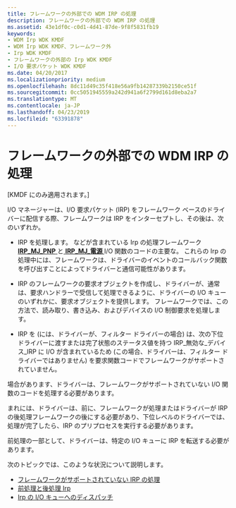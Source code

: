 ```yaml
---
title: フレームワークの外部での WDM IRP の処理
description: フレームワークの外部での WDM IRP の処理
ms.assetid: 43e1df0c-c0d1-4d41-87de-9f8f5831fb19
keywords:
- WDM Irp WDK KMDF
- WDM Irp WDK KMDF、フレームワーク外
- Irp WDK KMDF
- フレームワークの外部の Irp WDK KMDF
- I/O 要求パケット WDK KMDF
ms.date: 04/20/2017
ms.localizationpriority: medium
ms.openlocfilehash: 8dc11d49c35f418e56a9fb14287339b2150ce51f
ms.sourcegitcommit: 0cc5051945559a242d941a6f2799d161d8eba2a7
ms.translationtype: MT
ms.contentlocale: ja-JP
ms.lasthandoff: 04/23/2019
ms.locfileid: "63391878"
---
```

# <a name="handling-wdm-irps-outside-of-the-framework"></a>フレームワークの外部での WDM IRP の処理


\[KMDF にのみ適用されます。\]

I/O マネージャーは、I/O 要求パケット (IRP) をフレームワーク ベースのドライバーに配信する際、フレームワークは IRP をインターセプトし、その後は、次のいずれか。

-   IRP を処理します。 などが含まれている Irp の処理フレームワーク[ **IRP\_MJ\_PNP** ](https://msdn.microsoft.com/library/windows/hardware/ff550772)と[ **IRP\_MJ\_電源** ](https://msdn.microsoft.com/library/windows/hardware/ff550784) I/O 関数のコードの主要な。 これらの Irp の処理中には、フレームワークは、ドライバーのイベントのコールバック関数を呼び出すことによってドライバーと通信可能性があります。

-   IRP のフレームワークの要求オブジェクトを作成し、ドライバーが、通常は、要求ハンドラーで受信して処理できるように、ドライバーの I/O キューのいずれかに、要求オブジェクトを提供します。 フレームワークでは、この方法で、読み取り、書き込み、およびデバイスの I/O 制御要求を処理します。

-   IRP を (には、ドライバーが、フィルター ドライバーの場合) は、次の下位ドライバーに渡すまたは完了状態のステータス値を持つ IRP\_無効な\_デバイス\_IRP に I/O が含まれているため (この場合、ドライバーは、フィルター ドライバーではありません) を要求関数コードでフレームワークがサポートされていません。

場合があります、ドライバーは、フレームワークがサポートされていない I/O 関数のコードを処理する必要があります。

まれには、ドライバーは、前に、フレームワークが処理またはドライバーが IRP の後処理フレームワークの後にする必要があり、下位レベルのドライバーでは、処理が完了したら、IRP のプリプロセスを実行する必要があります。

前処理の一部として、ドライバーは、特定の I/O キューに IRP を転送する必要があります。

次のトピックでは、このような状況について説明します。

-   [フレームワークがサポートされていない IRP の処理](handling-an-irp-that-the-framework-does-not-support.md)
-   [前処理と後処理 Irp](preprocessing-and-postprocessing-irps.md)
-   [Irp の I/O キューへのディスパッチ](dispatching-irps-to-i-o-queues.md)

 

 





